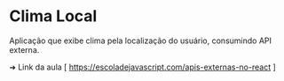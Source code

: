 # Clima Local

Aplicação que exibe clima pela localização do usuário, consumindo API externa.

➜ Link da aula [ https://escoladejavascript.com/apis-externas-no-react ]
